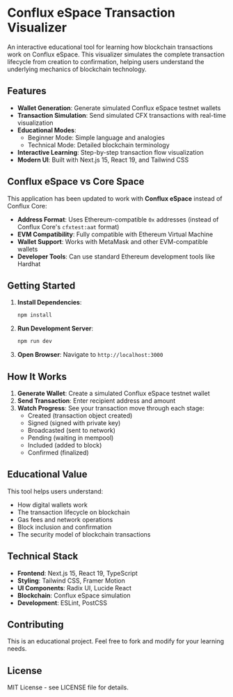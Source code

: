 # Conflux eSpace Transaction Visualizer

An interactive educational tool for learning how blockchain transactions work on Conflux eSpace. This visualizer simulates the complete transaction lifecycle from creation to confirmation, helping users understand the underlying mechanics of blockchain technology.

## Features

- **Wallet Generation**: Generate simulated Conflux eSpace testnet wallets
- **Transaction Simulation**: Send simulated CFX transactions with real-time visualization
- **Educational Modes**: 
  - Beginner Mode: Simple language and analogies
  - Technical Mode: Detailed blockchain terminology
- **Interactive Learning**: Step-by-step transaction flow visualization
- **Modern UI**: Built with Next.js 15, React 19, and Tailwind CSS

## Conflux eSpace vs Core Space

This application has been updated to work with **Conflux eSpace** instead of Conflux Core:

- **Address Format**: Uses Ethereum-compatible `0x` addresses (instead of Conflux Core's `cfxtest:aat` format)
- **EVM Compatibility**: Fully compatible with Ethereum Virtual Machine
- **Wallet Support**: Works with MetaMask and other EVM-compatible wallets
- **Developer Tools**: Can use standard Ethereum development tools like Hardhat

## Getting Started

1. **Install Dependencies**:
   ```bash
   npm install
   ```

2. **Run Development Server**:
   ```bash
   npm run dev
   ```

3. **Open Browser**: Navigate to `http://localhost:3000`

## How It Works

1. **Generate Wallet**: Create a simulated Conflux eSpace testnet wallet
2. **Send Transaction**: Enter recipient address and amount
3. **Watch Progress**: See your transaction move through each stage:
   - Created (transaction object created)
   - Signed (signed with private key)
   - Broadcasted (sent to network)
   - Pending (waiting in mempool)
   - Included (added to block)
   - Confirmed (finalized)

## Educational Value

This tool helps users understand:
- How digital wallets work
- The transaction lifecycle on blockchain
- Gas fees and network operations
- Block inclusion and confirmation
- The security model of blockchain transactions

## Technical Stack

- **Frontend**: Next.js 15, React 19, TypeScript
- **Styling**: Tailwind CSS, Framer Motion
- **UI Components**: Radix UI, Lucide React
- **Blockchain**: Conflux eSpace simulation
- **Development**: ESLint, PostCSS

## Contributing

This is an educational project. Feel free to fork and modify for your learning needs.

## License

MIT License - see LICENSE file for details.